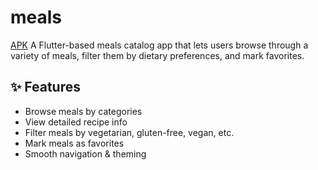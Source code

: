 # meals
[APK](https://drive.google.com/file/d/1HOXE-oKInh3IPufRCIrpjYLm9vYgspeQ/view?usp=sharing)
A Flutter-based meals catalog app that lets users browse through a variety of meals, filter them by dietary preferences, and mark favorites.

## ✨ Features

- Browse meals by categories
- View detailed recipe info
- Filter meals by vegetarian, gluten-free, vegan, etc.
- Mark meals as favorites
- Smooth navigation & theming
